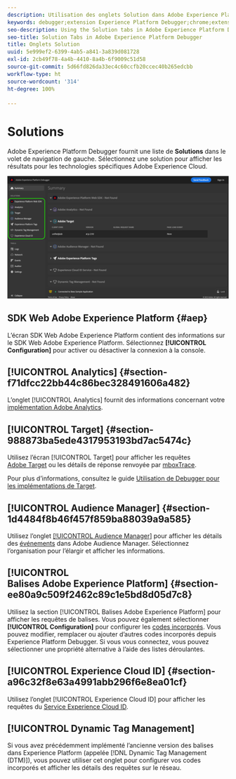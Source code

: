 ```yaml
---
description: Utilisation des onglets Solution dans Adobe Experience Platform Debugger
keywords: debugger;extension Experience Platform Debugger;chrome;extension;résumé;effacer;demandes;solutions;solution;informatiosn;analytics;cible;Audience Manager;media optimizer;amo;service d’identification
seo-description: Using the Solution tabs in Adobe Experience Platform Debugger
seo-title: Solution Tabs in Adobe Experience Platform Debugger
title: Onglets Solution
uuid: 5e999ef2-6399-4ab5-a841-3a839d081728
exl-id: 2cb49f78-4a4b-4410-8a4b-6f9009c51d58
source-git-commit: 5d66fd826da33ec4c60ccfb20ccec40b265edcbb
workflow-type: ht
source-wordcount: '314'
ht-degree: 100%

---
```


# Solutions

Adobe Experience Platform Debugger fournit une liste de **Solutions** dans le volet de navigation de gauche. Sélectionnez une solution pour afficher les résultats pour les technologies spécifiques Adobe Experience Cloud.

![La liste des solutions possibles présentées dans l’interface utilisateur de Debugger](../images/solutions/overview/left-nav.png)

## SDK Web Adobe Experience Platform {#aep}

L’écran SDK Web Adobe Experience Platform contient des informations sur le SDK Web Adobe Experience Platform. Sélectionnez **[!UICONTROL Configuration]** pour activer ou désactiver la connexion à la console.

## [!UICONTROL Analytics] {#section-f71dfcc22bb44c86bec328491606a482}

L’onglet [!UICONTROL Analytics] fournit des informations concernant votre [implémentation Adobe Analytics](https://experienceleague.adobe.com/docs/analytics/implementation/home.html?lang=fr).

## [!UICONTROL Target] {#section-988873ba5ede4317953193bd7ac5474c}

Utilisez l’écran [!UICONTROL Target] pour afficher les requêtes [Adobe Target](https://experienceleague.adobe.com/docs/target/using/target-home.html?lang=fr) ou les détails de réponse renvoyée par [mboxTrace](https://experienceleague.adobe.com/docs/target/using/activities/troubleshoot-activities/content-trouble.html?lang=fr#section_256FCF7C14BB435BA2C68049EF0BA99E).

Pour plus d’informations, consultez le guide [Utilisation de Debugger pour les implémentations de Target](./target.md).

## [!UICONTROL Audience Manager] {#section-1d4484f8b46f457f859ba88039a9a585}

Utilisez l’onglet [[!UICONTROL Audience Manager]](https://experienceleague.adobe.com/docs/audience-manager/user-guide/aam-home.html?lang=fr) pour afficher les détails des [événements](https://experienceleague.adobe.com/docs/audience-manager/user-guide/api-and-sdk-code/dcs/dcs-event-calls/dcs-event-calls.html?lang=fr) dans Adobe Audience Manager. Sélectionnez l’organisation pour l’élargir et afficher les informations.

## [!UICONTROL Balises Adobe Experience Platform] {#section-ee80a9c509f2462c89c1e5bd8d05d7c8}

Utilisez la section [!UICONTROL Balises Adobe Experience Platform] pour afficher les requêtes de balises. Vous pouvez également sélectionner **[!UICONTROL Configuration]** pour configurer les [codes incorporés](../../tags/ui/publishing/environments.md#embed-code). Vous pouvez modifier, remplacer ou ajouter d’autres codes incorporés depuis Experience Platform Debugger. Si vous vous connectez, vous pouvez sélectionner une propriété alternative à l’aide des listes déroulantes.

## [!UICONTROL Experience Cloud ID] {#section-a96c32f8e63a4991abb296f6e8ea01cf}

Utilisez l’onglet [!UICONTROL Experience Cloud ID] pour afficher les requêtes du [Service Experience Cloud ID](https://experienceleague.adobe.com/docs/id-service/using/home.html?lang=fr).

## [!UICONTROL Dynamic Tag Management]

Si vous avez précédemment implémenté l’ancienne version des balises dans Experience Platform (appelée [!DNL Dynamic Tag Management (DTM)]), vous pouvez utiliser cet onglet pour configurer vos codes incorporés et afficher les détails des requêtes sur le réseau.
